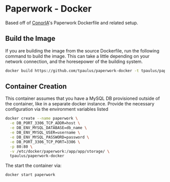 Paperwork - Docker
==================

Based off of [ConorIA](https://github.com/ConorIA)'s Paperwork Dockerfile
and related setup.

## Build the Image
If you are building the image from the source Dockerfile, run the following
command to build the image. This can take a little depending on your
network connection, and the horesepower of the building system.

```sh
docker build https://github.com/tpaulus/paperwork-docker -t tpaulus/paperwork-docker
```

## Container Creation
This container assumes that you have a MySQL DB provisioned outside of the
container, like in a separate docker instance. Provide the necessary
configuration via the environment variables listed

```sh
docker create --name paperwork \
  -e DB_PORT_3306_TCP_ADDR=host \
  -e DB_ENV_MYSQL_DATABASE=db_name \
  -e DB_ENV_MYSQL_USER=username \
  -e DB_ENV_MYSQL_PASSWORD=password \
  -e DB_PORT_3306_TCP_PORT=3306 \
  -p 80:80 \
  -v /etc/docker/paperwork:/app/app/storage/ \
  tpaulus/paperwork-docker
```

The start the container via:
```sh
docker start paperwork
```
